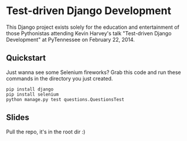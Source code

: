 Test-driven Django Development
=================

This Django project exists solely for the education and entertainment of those Pythonistas attending Kevin Harvey's talk "Test-driven Django Development" at PyTennessee on February 22, 2014.

Quickstart
----------

Just wanna see some Selenium fireworks? Grab this code and run these commands in the directory you just created.

    pip install django
    pip install selenium
    python manage.py test questions.QuestionsTest

Slides
------

Pull the repo, it's in the root dir :)

